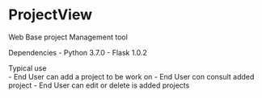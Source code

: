 # ProjectView

Web Base project Management tool

Dependencies
    - Python 3.7.0
        - Flask 1.0.2

Typical use  
    - End User can add a project to be work on
    - End User con consult added project
    - End User can edit or delete is added projects
    

